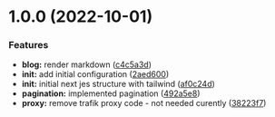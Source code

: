 # 1.0.0 (2022-10-01)


### Features

* **blog:** render markdown ([c4c5a3d](https://github.com/paulAlexSerban/tpl--nextjs-tailwind-ssg/commit/c4c5a3da01d63cc9f7b6e75507fe6a104a70d79a))
* **init:** add initial configuration ([2aed600](https://github.com/paulAlexSerban/tpl--nextjs-tailwind-ssg/commit/2aed6004d5408798b8024240600f692e36bc8199))
* **init:** initial next jes structure with tailwind ([af0c24d](https://github.com/paulAlexSerban/tpl--nextjs-tailwind-ssg/commit/af0c24dedc051a5b9d1c42cfc2d010d8e8dd66d4))
* **pagination:** implemented pagination ([492a5e8](https://github.com/paulAlexSerban/tpl--nextjs-tailwind-ssg/commit/492a5e8e79e764372ee36b005b716c1f3207f156))
* **proxy:** remove trafik proxy code - not needed curently ([38223f7](https://github.com/paulAlexSerban/tpl--nextjs-tailwind-ssg/commit/38223f73234ecd66cb19c1483631cf333890b172))
